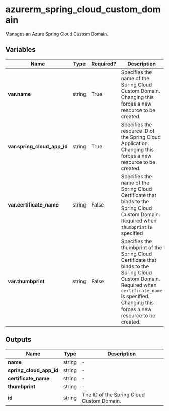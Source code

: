 # azurerm_spring_cloud_custom_domain

Manages an Azure Spring Cloud Custom Domain.

## Variables

| Name | Type | Required? |  Description |
| ---- | ---- | --------- |  ----------- |
| **var.name** | string | True | Specifies the name of the Spring Cloud Custom Domain. Changing this forces a new resource to be created. | 
| **var.spring_cloud_app_id** | string | True | Specifies the resource ID of the Spring Cloud Application. Changing this forces a new resource to be created. | 
| **var.certificate_name** | string | False | Specifies the name of the Spring Cloud Certificate that binds to the Spring Cloud Custom Domain. Required when `thumbprint` is specified | 
| **var.thumbprint** | string | False | Specifies the thumbprint of the Spring Cloud Certificate that binds to the Spring Cloud Custom Domain. Required when `certificate_name` is specified. Changing this forces a new resource to be created. | 



## Outputs

| Name | Type | Description |
| ---- | ---- | --------- | 
| **name** | string  | - | 
| **spring_cloud_app_id** | string  | - | 
| **certificate_name** | string  | - | 
| **thumbprint** | string  | - | 
| **id** | string  | The ID of the Spring Cloud Custom Domain. | 
